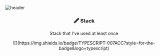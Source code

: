
![header](https://capsule-render.vercel.app/api?type=slice&color=auto&height=180&section=header&text=HaSeok%20Kim&fontSize=50)



<h3 align="center"> 🖋 Stack </h3>

<p align="center"> Stack that I've used at least once </p>
  
<p align="center">
![](https://img.shields.io/badge/TYPESCRIPT-007ACC?style=for-the-badge&logo=typescript) 
</p>

<!--
**haseok2118/haseok2118** is a ✨ _special_ ✨ repository because its `README.md` (this file) appears on your GitHub profile.

Here are some ideas to get you started:

- 🔭 I’m currently working on ...
- 🌱 I’m currently learning ...
- 👯 I’m looking to collaborate on ...
- 🤔 I’m looking for help with ...
- 💬 Ask me about ...
- 📫 How to reach me: ...
- 😄 Pronouns: ...
- ⚡ Fun fact: ...
-->
